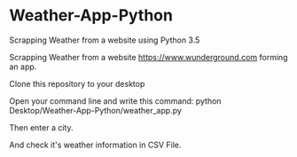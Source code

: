 # Weather-App-Python
Scrapping Weather from a website using Python 3.5

Scrapping Weather from a website https://www.wunderground.com forming an app.

Clone this repository to your desktop

Open your command line and write this command: python Desktop/Weather-App-Python/weather_app.py

Then enter a city.

And check it's weather information in CSV File.
